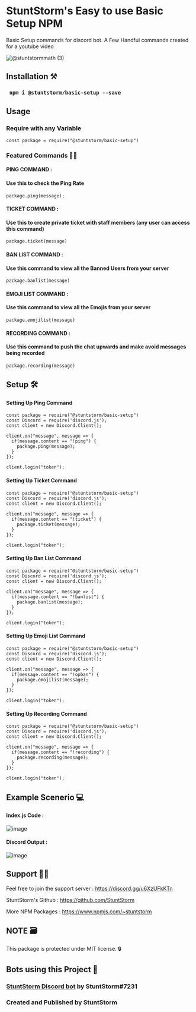   # StuntStorm's Easy to use **Basic Setup NPM**

Basic Setup commands for discord bot. A Few Handful commands created for a youtube video

![@stuntstormmath (3)](https://user-images.githubusercontent.com/56226566/124359639-7348c300-dc43-11eb-9ff2-126cb4bf98b3.png)



## Installation ⚒️

### ``` npm i @stuntstorm/basic-setup --save```

## Usage

### Require with any Variable
```
const package = require("@stuntstorm/basic-setup")
```

### Featured Commands 🐱‍🏍

#### PING COMMAND : 
#### Use this to check the Ping Rate

```
package.ping(message);
```
#### TICKET COMMAND : 
#### Use this to create private ticket with staff members (any user can access this command)

```
package.ticket(message)
```
#### BAN LIST COMMAND : 
#### Use this command to view all the Banned Users from your server

```
package.banlist(message)
```
#### EMOJI LIST COMMAND : 
#### Use this command to view all the Emojis from your server

```
package.emojilist(message)
```
#### RECORDING COMMAND : 
#### Use this command to push the chat upwards and make avoid messages being recorded

```
package.recording(message)
```

## Setup 🛠️

#### Setting Up Ping Command
```
const package = require("@stuntstorm/basic-setup")
const Discord = require('discord.js');
const client = new Discord.Client();

client.on("message", message => {
  if(message.content == "!ping") {
    package.ping(message);
  }
});

client.login("token");
```
#### Setting Up Ticket Command
```
const package = require("@stuntstorm/basic-setup")
const Discord = require('discord.js');
const client = new Discord.Client();

client.on("message", message => {
  if(message.content == "!ticket") {
    package.ticket(message);
  }
});

client.login("token");
```
#### Setting Up Ban List Command
```
const package = require("@stuntstorm/basic-setup")
const Discord = require('discord.js');
const client = new Discord.Client();

client.on("message", message => {
  if(message.content == "!banlist") {
    package.banlist(message);
  }
});

client.login("token");
```
#### Setting Up Emoji List Command
```
const package = require("@stuntstorm/basic-setup")
const Discord = require('discord.js');
const client = new Discord.Client();

client.on("message", message => {
  if(message.content == "!opban") {
    package.emojilist(message);
  }
});

client.login("token");
```
#### Setting Up Recording Command
```
const package = require("@stuntstorm/basic-setup")
const Discord = require('discord.js');
const client = new Discord.Client();

client.on("message", message => {
  if(message.content == "!recording") {
    package.recording(message);
  }
});

client.login("token");
```
## Example Scenerio 💻

#### Index.js Code : 
![image](https://user-images.githubusercontent.com/56226566/124360067-57deb780-dc45-11eb-8318-68d46e86a593.png)
#### Discord Output : 
![image](https://user-images.githubusercontent.com/56226566/124360578-46e37580-dc48-11eb-801d-52f10abfb62c.png)



## Support 🐱‍💻

Feel free to join the support server : https://discord.gg/u6XzUFkKTn

StuntStorm's Github : https://github.com/StuntStorm

More NPM Packages : https://www.npmjs.com/~stuntstorm

## NOTE 🗃️

This package is protected under MIT license. 🔒

## Bots using this Project 👾
### [StuntStorm Discord bot](https://discord.com/oauth2/authorize?client_id=850011982777417759&scope=bot&permissions=268443702) by StuntStorm#7231

### Created and Published by StuntStorm
